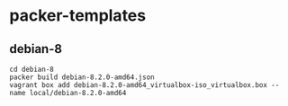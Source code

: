 packer-templates
================

debian-8
--------

    cd debian-8
    packer build debian-8.2.0-amd64.json
    vagrant box add debian-8.2.0-amd64_virtualbox-iso_virtualbox.box --name local/debian-8.2.0-amd64
